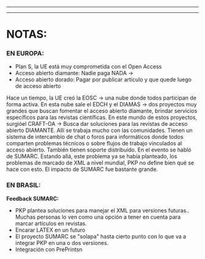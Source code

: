 
---
---

# **NOTAS:**


### EN EUROPA:

- Plan S, la UE está muy comprometida con el Open Access
- Acceso abierto diamante: Nadie paga NADA -> 
- Acceso abierto dorado: Pagar por publicar artículo y que quede luego de acceso abierto

Hace un tiempo, la UE creó la EOSC -> una nube donde todos participan de forma activa.
En esta nube sale el EDCH y el DIAMAS -> dos proyectos muy grandes que buscan fomentar el acceso abierto diamante, brindar servicios específicos para las revistas científicas.
En este mundo de estos proyectos, surgióel CRAFT-OA -> Busca dar soluciones para las revistas de acceso abierto DIAMANTE.
Allí se trabaja mucho con las comunidades. Tienen un sistema de intercambio de chat o foros para informáticos donde todos comparten problemas técnicos o sobre flujos de trabajo vinculados al acceso abierto. También tienen soporte distribuido.
En el evento se habló de SUMARC. Estando allá, este problema ya se había planteado, los problemas de marcado de XML a nivel mundial, PKP no define bien qué se hace con esto. El impacto de SUMARC fue bastante grande.

### EN BRASIL:

**Feedback SUMARC:**
- PKP plantea soluciones para manejar el XML para versiones futuras.. Muchas personas lo ven como una opción a tener en cuenta para marcar artículos en revistas.
- Encarar LATEX en un futuro
- El proyecto SUMARC se "solapa" hasta cierto punto con lo que va a integrar PKP en una o dos versiones.
- Integración con PrePrintsn